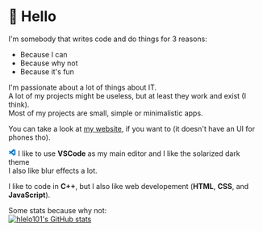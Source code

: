 # 👋 Hello
I'm somebody that writes code and do things for 3 reasons:
- Because I can
- Because why not
- Because it's fun

I'm passionate about a lot of things about IT.\
A lot of my projects might be useless, but at least they work and exist (I think).\
Most of my projects are small, simple or minimalistic apps.

You can take a look at [my website](https://hlelo101.github.io), if you want to (it doesn't have an UI for phones tho).

<img src="vscodeIcon.png" alt="VScode icon" width="15" height="15"> I like to use **VSCode** as my main editor and I like the solarized dark theme\
I also like blur effects a lot.

I like to code in **C++**, but I also like web developement (**HTML**, **CSS**, and **JavaScript**).

Some stats because why not:\
[![hlelo101's GitHub stats](https://github-readme-stats.vercel.app/api?username=hlelo101)](https://github.com/anuraghazra/github-readme-stats)